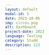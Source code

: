 ```yaml
---
layout: default
modal-id: 5
date: 2023-10-06
img: circus.png
alt: Dashboard
project-date: 2023
language: Testing
category: Studd
description: 123
---
```

